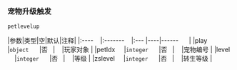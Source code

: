 ### 宠物升级触发
`petlevelup`

|参数|类型|空|默认|注释|
|:----    |:-------    |:--- |----|------      |
|play     |`object`      |否   |    |玩家对象 |
|petIdx     |`integer`      |否   |    |宠物编号 |
|level     |`integer`      |否   |    |等级 |
|zslevel     |`integer`      |否   |    |转生等级 |

